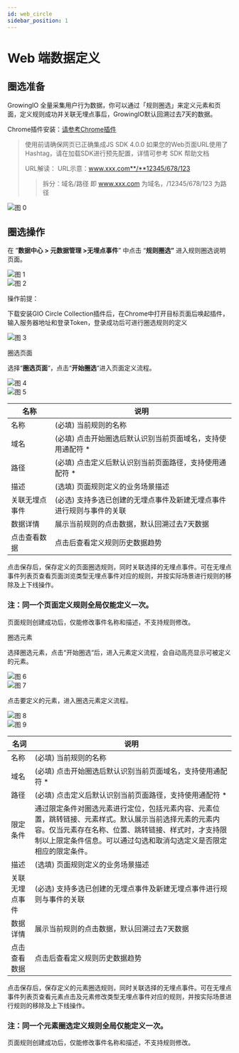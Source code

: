```yaml
---
id: web_circle
sidebar_position: 1
---
```


# Web 端数据定义

## 圈选准备

GrowingIO 全量采集用户行为数据，你可以通过「规则圈选」来定义元素和页面，定义规则成功并关联无埋点事后，GrowingIO默认回溯过去7天的数据。

Chrome插件安装：[请参考Chrome插件]()​

>使用前请确保网页已正确集成JS SDK 4.0.0
>如果您的Web页面URL使用了Hashtag，请在加载SDK进行预先配置，详情可参考 SDK 帮助文档
>
>URL解读：
>URL示意：www.xxx.com**/**12345/678/123
>>拆分：域名/路径
即 www.xxx.com 为域名，/12345/678/123 为路径

![图 0](/img/pic_circlepageview_web-data-definition.png)  


## 圈选操作

在 ”**数据中心 \> 元数据管理 \>无埋点事件**” 中点击 “**规则圈选”** 进入规则圈选说明页面。

![图 1](/img/pic_auto_track_circle_web-data-definition.png)  
![图 2](/img/pic_downlaod_plugin_web-data-definition.png)  


操作前提：

下载安装GIO Circle Collection插件后，在Chrome中打开目标页面后唤起插件，输入服务器地址和登录Token，登录成功后可进行圈选规则的定义

![图 3](/img/pic_plugin_login_web-data-definition.png)  


圈选页面

选择“**圈选页面**“，点击“**开始圈选**“进入页面定义流程。

![图 4](/img/pic_start_page_circle_web-data-definition.png)  
![图 5](/img/pic_page_circle_web-data-definition.png)  


| 名称  | 说明  |
| ---  | --- |
| 名称  | (必填) 当前规则的名称 |
| 域名  | (必填) 点击开始圈选后默认识别当前页面域名，支持使用通配符 * |
| 路径  | (必填) 点击定义后默认识别当前页面路径，支持使用通配符 * |
| 描述  | (选填) 页面规则定义的业务场景描述 |
| 关联无埋点事件 |(必选) 支持多选已创建的无埋点事件及新建无埋点事件进行规则与事件的关联 |
| 数据详情| 展示当前规则的点击数据，默认回溯过去7天数据 |
| 点击查看数据 |点击后查看定义规则历史数据趋势 |

点击保存后，保存定义的页面圈选规则，同时关联选择的无埋点事件。可在无埋点事件列表页查看页面浏览类型无埋点事件对应的规则，并按实际场景进行规则的移除及上下线操作。
### 注：同一个页面定义规则全局仅能定义一次。

页面规则创建成功后，仅能修改事件名称和描述，不支持规则修改。


圈选元素

选择圈选元素，点击“开始圈选“后，进入元素定义流程，会自动高亮显示可被定义的元素。

![图 6](/img/pic_element_circle_web-data-definition.png)  
![图 7](/img/pic_element_highlight_web-data-definition.png)  


点击要定义的元素，进入圈选元素定义流程。

![图 8](/img/pic_element_circle-rule_web-data-definition.png)  
![图 9](/img/pic_element_auto-track_event_web-data-definition.png)  


| 名词   | 说明  |
| --- | --- |
| 名称  | (必填) 当前规则的名称 |
| 域名  | (必填) 点击开始圈选后默认识别当前页面域名，支持使用通配符 * |
| 路径  | (必填) 点击定义后默认识别当前页面路径，支持使用通配符 * |
| 限定条件 | 通过限定条件对圈选元素进行定位，包括元素内容、元素位置，跳转链接、元素样式。默认展示当前选择元素的元素内容。仅当元素存在名称、位置、跳转链接、样式时，才支持限制以上限定条件信息。可以通过勾选和取消勾选定义是否限定相应的限定条件。|
| 描述  | (选填) 页面规则定义的业务场景描述 |
| 关联无埋点事件 |(必选) 支持多选已创建的无埋点事件及新建无埋点事件进行规则与事件的关联 |
| 数据详情| 展示当前规则的点击数据，默认回溯过去7天数据 |
| 点击查看数据 |点击后查看定义规则历史数据趋势 |

点击保存后，保存定义的元素圈选规则，同时关联选择的无埋点事件。可在无埋点事件列表页查看元素点击及元素修改类型无埋点事件对应的规则，并按实际场景进行规则的移除及上下线操作。
### 注：同一个元素圈选定义规则全局仅能定义一次。

页面规则创建成功后，仅能修改事件名称和描述，不支持规则修改。

